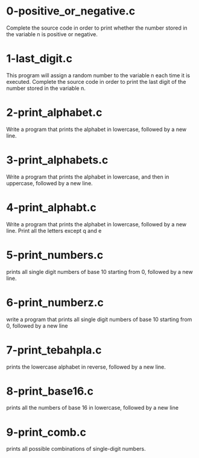 # 0-positive_or_negative.c
Complete the source code in order to print whether the number stored in the variable n is positive or negative.

# 1-last_digit.c
This program will assign a random number to the variable n each time it is executed. Complete the source code in order to print the last digit of the number stored in the variable n.

# 2-print_alphabet.c
Write a program that prints the alphabet in lowercase, followed by a new line.

# 3-print_alphabets.c
Write a program that prints the alphabet in lowercase, and then in uppercase, followed by a new line.

# 4-print_alphabt.c
Write a program that prints the alphabet in lowercase, followed by a new line. Print all the letters except q and e

# 5-print_numbers.c
prints all single digit numbers of base 10 starting from 0, followed by a new line.

# 6-print_numberz.c
write a program that prints all single digit numbers of base 10 starting from 0, followed by a new line

# 7-print_tebahpla.c
prints the lowercase alphabet in reverse, followed by a new line.

# 8-print_base16.c
prints all the numbers of base 16 in lowercase, followed by a new line

# 9-print_comb.c
prints all possible combinations of single-digit numbers.

